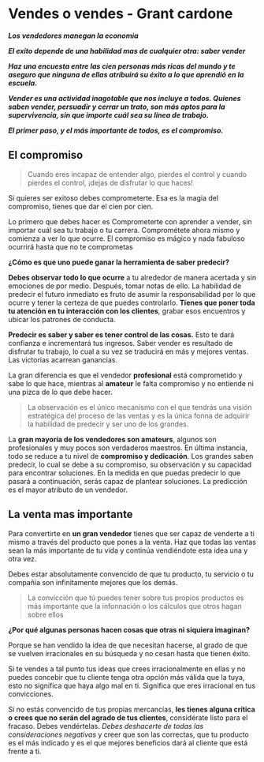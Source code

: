 # Vendes o vendes - Grant cardone

**_Los vendedores manegan la economia_**

**_El exito depende de una habilidad mas de cualquier otra: saber vender_**

**_Haz una encuesta entre las cien personas más ricas del mundo y te
aseguro que ninguna de ellas atribuirá su éxito a lo que aprendió en
la escuela._**

_**Vender es una actividad inagotable que nos incluye a todos.
Quienes saben vender, persuadir y cerrar un trato, son más aptos para la supervivencia, sin que importe cuál sea su línea de trabajo.**_

**_El primer paso, y el más importante de todos, es el compromiso._**

## El compromiso

>Cuando eres incapaz de entender algo, pierdes el control y
cuando pierdes el control, ¡dejas de disfrutar lo que haces!

Si quieres ser exitoso debes comprometerte. Esa es la magia del compromiso, tienes que dar el cien por cien.

Lo primero que debes hacer es Comprometerte con aprender a vender, sin importar cuál sea tu trabajo o tu carrera. Comprométete ahora mismo y comienza a ver lo que ocurre. El compromiso es mágico y nada fabuloso ocurrirá hasta que no te comprometas

**¿Cómo es que uno puede ganar la herramienta de saber predecir?**

**Debes observar todo lo que ocurre** a tu alrededor de manera acertada y sin emociones de por medio. Después, tomar notas de ello. La habilidad de predecir el futuro inmediato es fruto de asumir la responsabilidad por lo que ocurre y tener la certeza de que puedes controlarlo. **Tienes que poner toda tu atención en tu interacción con los clientes**, grabar esos encuentros y ubicar los patrones de conducta.

**Predecir es saber y saber es tener control de las cosas.** Esto te dará confianza e incrementará tus ingresos. Saber vender es resultado de disfrutar tu trabajo, lo cual a su vez se traducirá en más y mejores ventas. Las victorias acarrean ganancias.

La gran diferencia es que el vendedor **profesional** está comprometido y sabe lo que hace, mientras al **amateur** le falta compromiso y no entiende ni una pizca de lo que debe hacer.

> La observación es el único mecanismo con el que tendrás una
visión estratégica del proceso de las ventas y es la única fonna de adquirir la habilidad de predecir y ser uno de los grandes.

La **gran mayoría de los vendedores son amateurs**, algunos son
profesionales y muy pocos son verdaderos maestros. En última
instancia, todo se reduce a tu nivel de **compromiso y dedicación**.
Los grandes saben predecir, lo cual se debe a su compromiso, su observación y su capacidad para encontrar soluciones. En la medida en que puedas predecir lo que pasará a continuación, serás capaz de plantear soluciones. La predicción es el mayor atributo de un vendedor.

## La venta mas importante

Para convertirte en **un gran vendedor** tienes que ser capaz de venderte a ti mismo a través del producto que pones a la venta. Haz que todas las ventas sean la más importante de tu vida y continúa vendiéndote esta idea una y otra vez.

Debes estar absolutamente convencido de que tu producto, tu servicio o tu compañía son infinitamente mejores que los demás.

>La convicción que tú puedes tener sobre tus propios productos es más importante que la infonnación o los cálculos que otros hagan sobre ellos

**¿Por qué algunas personas hacen cosas que otras ni siquiera imaginan?**

Porque se han vendido la idea de que necesitan hacerse, al grado de que se vuelven irracionales en su búsqueda y no cesan
hasta que tienen éxito.

Si te vendes a tal punto tus ideas que crees irracionalmente en ellas y no puedes concebir que tu cliente tenga otra opción más
válida que la tuya, esto no significa que haya algo mal en ti. Significa que eres irracional en tus convicciones.

Si no estás convencido de tus propias mercancías, **les tienes alguna crítica o crees que no serán del agrado de tus clientes**,
considérate listo para el fracaso. Debes vendértelas. _Debes deshacerte de todas las consideraciones negativas_ y creer que son las
correctas, que tu producto es el más indicado y es el que mejores beneficios dará al cliente que está frente a ti.